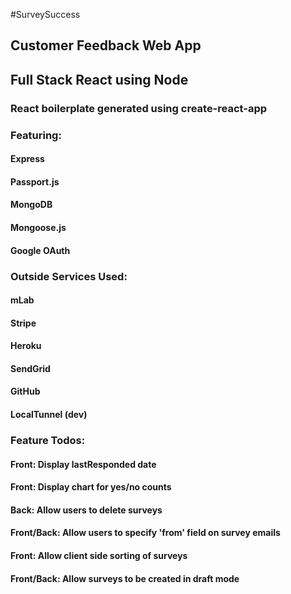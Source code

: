 #SurveySuccess
## Customer Feedback Web App
## Full Stack React using Node
### React boilerplate generated using create-react-app
### Featuring:
#### Express
#### Passport.js
#### MongoDB
#### Mongoose.js
#### Google OAuth
### Outside Services Used:
#### mLab
#### Stripe
#### Heroku
#### SendGrid
#### GitHub
#### LocalTunnel (dev)

### Feature Todos:
#### Front: Display lastResponded date
#### Front: Display chart for yes/no counts
#### Back: Allow users to delete surveys
#### Front/Back: Allow users to specify 'from' field on survey emails
#### Front: Allow client side sorting of surveys
#### Front/Back: Allow surveys to be created in draft mode
